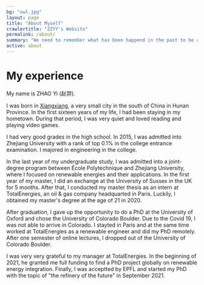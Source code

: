 ```yaml
---
bg: "owl.jpg"
layout: page
title: "About Myself"
crawlertitle: "ZZYY's Website"
permalink: /about/
summary: "We need to remember what has been happend in the past to be able to better prepare for the future."
active: about
---
```


# My experience
My name is ZHAO Yi (赵羿).

I was born in [Xiangxiang](https://en.wikipedia.org/wiki/Xiangxiang), a very small city in the south of China in Hunan Province. In the first sixteen years of my life, I had been staying in my hometown. During that period, I was very quiet and loved reading and playing video games. 

I had very good grades in the high school. In 2015, I was admitted into Zhejiang University with a rank of top 0.1% in the college entrance examination. I majored in engineering in the college.

In the last year of my undergraduate study, I was admitted into a joint-degree program between École Polytechnique and Zhejiang University, where I focused on renewable energies and their applications. In the first year of my master, I did an exchange at the University of Sussex in the UK for 5 months. After that, I conducted my master thesis as an intern at TotalEnergies, an oil & gas company headquarted in Paris. Luckily, I obtained my master's degree at the age of 21 in 2020.

After graduation, I gave up the opportunity to do a PhD at the University of Oxford and chose the University of Colorado Boulder. Due to the Covid 19, I was not able to arrive in Colorado. I stayted in Paris and at the same time worked at TotalEnergies as a renewable engineer and did my PhD remotely. After one semester of online lectures, I dropped out of the University of Colorado Boulder. 

I was very very grateful to my manager at TotalEnergies. In the beginning of 2021, he granted me full funding to find a PhD project globally on renewable energy integration. Finally, I was acceptted by EPFL and started my PhD with the topic of "the refinery of the future" in September 2021.


<!-- Zhejiang University is located in Hangzhou, a middle-size city of more than ten million population, where I felt much more lonely and isolated because it was the first time I left my families and friends. During my college,I spent most of the time by myself. -->



<!-- I felt much more lonely after leaving my home. I didn't have too many friends in the undergraduate. -->

